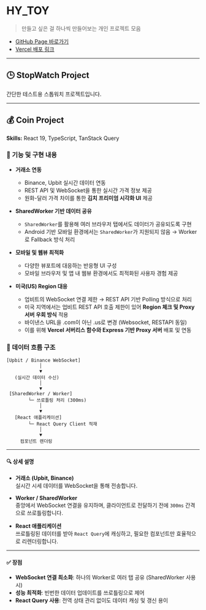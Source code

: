 # HY_TOY

> 만들고 싶은 걸 하나씩 만들어보는 개인 프로젝트 모음

- [GitHub Page 바로가기](https://hakyoonkim2.github.io/hy_toy/)
- [Vercel 배포 링크](https://hy-toy.vercel.app/)

---

## 🕒 StopWatch Project

간단한 테스트용 스톱워치 프로젝트입니다.

---

## 💰 Coin Project

**Skills:** React 19, TypeScript, TanStack Query

### 🔧 기능 및 구현 내용

- **거래소 연동**

  - Binance, Upbit 실시간 데이터 연동
  - REST API 및 WebSocket을 통한 실시간 가격 정보 제공
  - 원화-달러 가격 차이를 통한 **김치 프리미엄 시각화 UI** 제공

- **SharedWorker 기반 데이터 공유**

  - `SharedWorker`를 활용해 여러 브라우저 탭에서도 데이터가 공유되도록 구현
  - Android 기반 모바일 환경에서는 `SharedWorker`가 지원되지 않음 → Worker로 Fallback 방식 처리

- **모바일 및 웹뷰 최적화**

  - 다양한 뷰포트에 대응하는 반응형 UI 구성
  - 모바일 브라우저 및 앱 내 웹뷰 환경에서도 최적화된 사용자 경험 제공

- **미국(US) Region 대응**
  - 업비트의 WebSocket 연결 제한 → REST API 기반 Polling 방식으로 처리
  - 미국 지역에서는 업비트 REST API 호출 제한이 있어 **Region 체크 및 Proxy 서버 우회 방식** 적용
  - 바이낸스 URL을 .com이 아닌 .us로 변경 (Websocket, RESTAPI 동일)
  - 이를 위해 **Vercel 서버리스 함수와 Express 기반 Proxy 서버** 배포 및 연동

### 📡 데이터 흐름 구조

```plaintext
[Upbit / Binance WebSocket]
            │
            ▼
   (실시간 데이터 수신)
            │
            ▼
 [SharedWorker / Worker]
        └─ 쓰로틀링 처리 (300ms)
            │
            ▼
   [React 애플리케이션]
        └─ React Query Client 적재
            │
            ▼
     컴포넌트 렌더링
```

---

#### 🔍 상세 설명

- **거래소 (Upbit, Binance)**  
  실시간 시세 데이터를 WebSocket을 통해 전송합니다.

- **Worker / SharedWorker**  
  중앙에서 WebSocket 연결을 유지하며, 클라이언트로 전달하기 전에 `300ms` 간격으로 쓰로틀링합니다.

- **React 애플리케이션**  
  쓰로틀링된 데이터를 받아 `React Query`에 캐싱하고, 필요한 컴포넌트만 효율적으로 리렌더링합니다.

---

#### ✅ 장점

- **WebSocket 연결 최소화**: 하나의 Worker로 여러 탭 공유 (SharedWorker 사용 시)
- **성능 최적화**: 빈번한 데이터 업데이트를 쓰로틀링으로 제어
- **React Query 사용**: 전역 상태 관리 없이도 데이터 캐싱 및 갱신 용이
